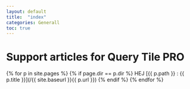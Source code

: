 ```yaml
---
layout: default
title:  "index"
categories: Generall
toc: true
---
```


# Support articles for Query Tile PRO
{% for p in site.pages %}
    {% if page.dir == p.dir %}
        HEJ [{{ p.path }} : {{ p.title }}](/{{ site.baseurl }}{{ p.url }})
    {% endif %}
{% endfor %}
 